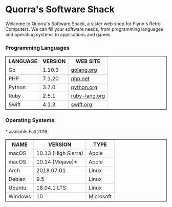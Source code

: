 <DOCTYPEhtml>

<html>

<head>
	<metacharset="utf-8">
	<title>Quorra’s Software Shack </title>
	<style>
	td,th {border:1px solid #CCC;}
	table {border:1px solid black;}
	</style>
</head>



<body>
	
<h1>Quorra's Software Shack</h1>

<p>Welcome to Quorra's Software Shack, a sister web shop for Flynn's Retro Computers. We can fill your software needs, from programming languages and operating systems to applications and games.</p>


<h3>Programming Languages</h3>

<table>
<tr>
	<th>LANGUAGE</th>   
	<th>VERSION</th>   
	<th>WEB SITE</th>
</tr>
<tr>
	<td>Go</td>         
	<td>1.10.3</td>     
	<td><a href="http:///www.golang.org">golang.org</a></td>
</tr>
<tr>
	<td>PHP</td>         
	<td>7.1.20</td>      
	<td><a href="http://www.php.net">php.net</a></td> 
</tr>
<tr>
	<td>Python</td>     
	<td>3.7.0</td>     
	<td><a href="http://www.python.org">python.org</a></td> 
</tr>
<tr>
	<td>Ruby</td>    
	<td>2.5.1</td>       
	<td><a href="http://www.ruby-lang.org">ruby-lang.org</a></td> 
</tr>
<tr>
	<td>Swift</td>       
	<td>4.1.3</td>       
	<td><a href="http://www.swift.org">swift.org</a></td> 
</tr>
</table>


<h3>Operating Systems</h3>
<table>
<tr>
	<th>NAME</th>    
	<th>VERSION</th>             
	<th>TYPE</th>
</tr>
<tr>
	<td>macOS</td>      
	<td>10.13 (High Sierra)</td>   
	<td>Apple</td>  
</tr>
<tr>
	<td>macOS</td>   
	<td>10.14 (Mojave)*</td>        
	<td>Apple</td>  
</tr>
<tr>
	<td>Arch</td>      
	<td>2018.07.01</td>             
	<td>Linux</td>  
</tr>
<tr>
	<td>Debian</td>  
	<td>9.5</td>                 
	<td>Linux</td>
</tr>
<tr>
	<td>Ubuntu</td> 
	<td>18.04.1 LTS</td>           
	<td>Linux</td> 
</tr>
<tr>
	<td>Windows</td>  
	<td>10</td>                    
	<td>Microsoft</td> 
</tr>
* available Fall 2018

</body>

</html>
